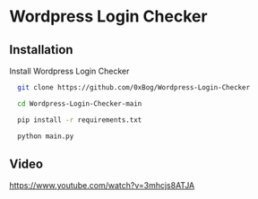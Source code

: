 # Wordpress Login Checker

## Installation

Install Wordpress Login Checker

```bash
  git clone https://github.com/0xBog/Wordpress-Login-Checker

  cd Wordpress-Login-Checker-main

  pip install -r requirements.txt

  python main.py
```



## Video

https://www.youtube.com/watch?v=3mhcjs8ATJA



